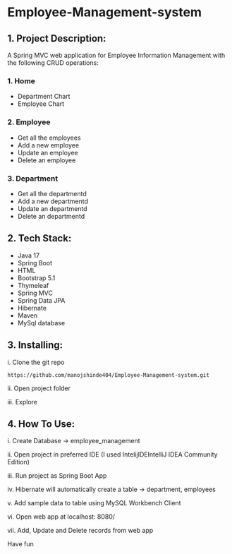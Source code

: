 # Employee-Management-system

## 1. Project Description:

A Spring MVC web application for Employee Information Management with the following CRUD operations:

### 1. Home
- Department Chart
- Employee Chart

### 2. Employee
- Get all the employees
- Add a new employee
- Update an employee
- Delete an employee

### 3. Department
- Get all the departmentd
- Add a new departmentd
- Update an departmentd
- Delete an departmentd

## 2. Tech Stack:

- Java 17
- Spring Boot
- HTML
- Bootstrap 5.1
- Thymeleaf
- Spring MVC
- Spring Data JPA
- Hibernate
- Maven 
- MySql database

## 3. Installing:

i. Clone the git repo

```
https://github.com/manojshinde404/Employee-Management-system.git
```

ii. Open project folder

iii. Explore

## 4. How To Use:

i. Create Database -> employee_management

ii. Open project in preferred IDE (I used IntelijIDEIntelliJ IDEA Community Edition) 

iii. Run project as Spring Boot App

iv. Hibernate will automatically create a table -> department, employees

v. Add sample data to table using MySQL Workbench Client

vi. Open web app at localhost: 8080/

vii. Add, Update and Delete records from web app 

Have fun
